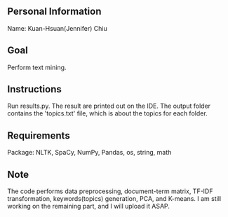 ## Personal Information
Name: Kuan-Hsuan(Jennifer) Chiu

## Goal
Perform text mining.

## Instructions
Run results.py. The result are printed out on the IDE.
The output folder contains the 'topics.txt' file, which is about the topics for each folder.

## Requirements
Package: NLTK, SpaCy, NumPy, Pandas, os, string, math

## Note
The code performs data preprocessing, document-term matrix, TF-IDF transformation, keywords(topics) generation, PCA, and K-means. 
I am still working on the remaining part, and I will upload it ASAP.
